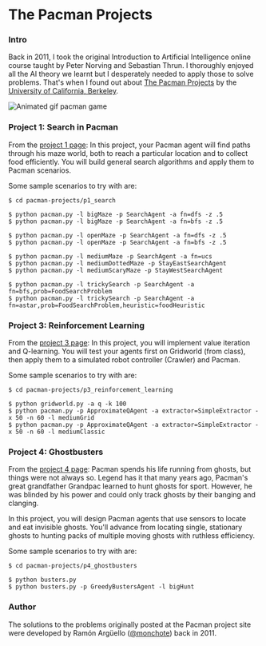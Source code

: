 The Pacman Projects
===================

### Intro
Back in 2011, I took the original Introduction to Artificial Intelligence online course taught by Peter Norving and Sebastian Thrun. I thoroughly enjoyed all the AI theory we learnt but I desperately needed to apply those to solve problems. That's when I found out about [The Pacman Projects](http://ai.berkeley.edu/project_overview.html) by the [University of California, Berkeley](http://berkeley.edu/).

![Animated gif pacman game](http://ai.berkeley.edu/images/pacman_game.gif)

### Project 1: Search in Pacman
From the [project 1 page](http://ai.berkeley.edu/search.html): In this project, your Pacman agent will find paths through his maze world, both to reach a particular location and to collect food efficiently. You will build general search algorithms and apply them to Pacman scenarios.

Some sample scenarios to try with are:

```
$ cd pacman-projects/p1_search

$ python pacman.py -l bigMaze -p SearchAgent -a fn=dfs -z .5
$ python pacman.py -l bigMaze -p SearchAgent -a fn=bfs -z .5

$ python pacman.py -l openMaze -p SearchAgent -a fn=dfs -z .5
$ python pacman.py -l openMaze -p SearchAgent -a fn=bfs -z .5

$ python pacman.py -l mediumMaze -p SearchAgent -a fn=ucs
$ python pacman.py -l mediumDottedMaze -p StayEastSearchAgent
$ python pacman.py -l mediumScaryMaze -p StayWestSearchAgent

$ python pacman.py -l trickySearch -p SearchAgent -a fn=bfs,prob=FoodSearchProblem
$ python pacman.py -l trickySearch -p SearchAgent -a fn=astar,prob=FoodSearchProblem,heuristic=foodHeuristic
```

### Project 3: Reinforcement Learning
From the [project 3 page](http://ai.berkeley.edu/reinforcement.html): In this project, you will implement value iteration and Q-learning. You will test your agents first on Gridworld (from class), then apply them to a simulated robot controller (Crawler) and Pacman.

Some sample scenarios to try with are:

```
$ cd pacman-projects/p3_reinforcement_learning

$ python gridworld.py -a q -k 100 
$ python pacman.py -p ApproximateQAgent -a extractor=SimpleExtractor -x 50 -n 60 -l mediumGrid
$ python pacman.py -p ApproximateQAgent -a extractor=SimpleExtractor -x 50 -n 60 -l mediumClassic
```

### Project 4: Ghostbusters
From the [project 4 page](http://ai.berkeley.edu/tracking.html): Pacman spends his life running from ghosts, but things were not always so. Legend has it that many years ago, Pacman's great grandfather Grandpac learned to hunt ghosts for sport. However, he was blinded by his power and could only track ghosts by their banging and clanging.

In this project, you will design Pacman agents that use sensors to locate and eat invisible ghosts. You'll advance from locating single, stationary ghosts to hunting packs of multiple moving ghosts with ruthless efficiency.

Some sample scenarios to try with are:

```
$ cd pacman-projects/p4_ghostbusters

$ python busters.py
$ python busters.py -p GreedyBustersAgent -l bigHunt
```

### Author
The solutions to the problems originally posted at the Pacman project site were developed by Ramón Argüello ([@monchote](https://github.com/monchote)) back in 2011.
